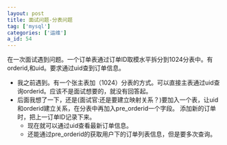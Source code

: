```yaml
---
layout: post
title: 面试问题-分表问题
tag: ['mysql']
categories: ['运维']
a_id: 54
---
```


在一次面试遇到问题。一个订单表通过订单ID取模水平拆分到1024分表中。有orderid,和uid。要求通过uid查到订单信息。

- 我之前遇到。有一个张主表加（1024）分表的方式。可以直接主表通过uid查询orderid。应该不是面试想要的，就没有回答起。
- 后面我想了一下，还是(面试官:还是要建立映射关系？)要加入一个表，让uid和orderid建立关系，在分表中再加入pre_orderid一个字段。
添加新的订单时，把上一订单ID记录下来。
  * 现在就可以通过uid查看最新订单信息。
  * 还能通过pre_orderid的获取用户下的订单列表信息，但是要多次查询。



